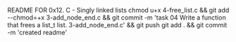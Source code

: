 README FOR 0x12. C - Singly linked lists
chmod u+x 4-free_list.c && git add --chmod=+x 3-add_node_end.c && git commit -m 'task 04 Write a function that frees a list_t list. 3-add_node_end.c' && git push
git add . && git commit -m 'created readme'